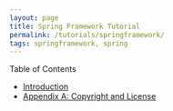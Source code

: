 ```yaml
---
layout: page
title: Spring Framework Tutorial
permalink: /tutorials/springframework/
tags: springframework, spring
---
```


Table of Contents

* [Introduction](/tutorials/springframework/introduction)
* [Appendix A: Copyright and License](/tutorials/springframework/license/)
